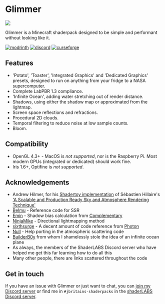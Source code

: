 # Glimmer

![](/assets/glimmer-banner.png)

Glimmer is a Minecraft shaderpack designed to be simple and performant without looking like it.

[![modrinth](https://cdn.jsdelivr.net/npm/@intergrav/devins-badges@3/assets/cozy/available/modrinth_vector.svg)](https://modrinth.com/mod/glimmer-shaders)
[![discord](https://cdn.jsdelivr.net/npm/@intergrav/devins-badges@3/assets/cozy/social/discord-plural_vector.svg)](https://discord.gg/b9SHNcvs6c)
[![curseforge](https://cdn.jsdelivr.net/npm/@intergrav/devins-badges@3/assets/cozy/available/curseforge_vector.svg)](https://legacy.curseforge.com/minecraft/shaders/glimmer-shaders)

## Features
- 'Potato', 'Toaster', 'Integrated Graphics' and 'Dedicated Graphics' presets, designed to run on anything from your fridge to a NASA supercomputer.
- Complete LabPBR 1.3 compliance.
- 'Infinite Ocean', adding water stretching out of render distance.
- Shadows, using either the shadow map or approximated from the lightmap.
- Screen space reflections and refractions.
- Procedural 2D clouds.
- Temporal filtering to reduce noise at low sample counts.
- Bloom.

## Compatibility
- OpenGL 4.3+ - MacOS is *not supported*, nor is the Raspberry Pi. Most modern GPUs (integrated or dedicated) should work fine.
- Iris 1.6+, Optifine is *not supported*.

## Acknowledgements
- Andrew Hilmer, for his [Shadertoy implementation](https://www.shadertoy.com/view/slSXRW) of Sébastien Hillaire's ['A Scalable and Production Ready Sky and Atmosphere Rendering Technique'](https://github.com/sebh/UnrealEngineSkyAtmosphere)
- [Belmu](https://github.com/BelmuTM) - Reference code for SSR
- [Emin](https://github.com/EminGT) - Shadow bias calculation from [Complementary](https://github.com/ComplementaryDevelopment/ComplementaryReimagined)
- [NinjaMike](https://github.com/NinjaMike) - Directional lightmapping method
- [sixthsurge](https://github.com/sixthsurge) - A decent amount of code reference from [Photon](https://github.com/sixthsurge/photon)
- [Null](https://github.com/Null-MC/) - Help porting in the atmospheric scattering code
- [BuilderB0y](https://github.com/builderb0y) from whom I shamelessly stole the idea of an infinite ocean plane
- As always, the members of the ShaderLABS Discord server who have helped me get this far learning how to do all this
- Many other people, there are links scattered throughout the code

## Get in touch
If you have an issue with Glimmer or just want to chat, you can [join my Discord server](https://discord.gg/b9SHNcvs6c) or find me in `#jbritains-shaderpacks` in the [shaderLABS Discord server](https://discord.gg/RpzWN9S).
